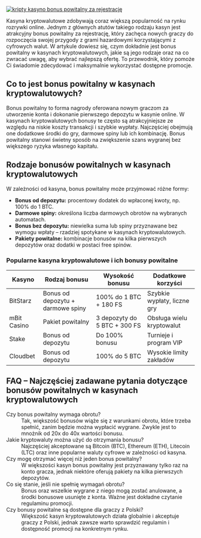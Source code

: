 [![kripty kasyno bonus powitalny za rejestrację](https://123-caf.pages.dev/gitsignup.png)](https://vrmoo.ru/Bt82HjjY)

<p>Kasyna kryptowalutowe zdobywają coraz większą popularność na rynku rozrywki online. Jednym z głównych atutów takiego rodzaju kasyn jest atrakcyjny bonus powitalny za rejestrację, który zachęca nowych graczy do rozpoczęcia swojej przygody z grami hazardowymi korzystającymi z cyfrowych walut. W artykule dowiesz się, czym dokładnie jest bonus powitalny w kasynach kryptowalutowych, jakie są jego rodzaje oraz na co zwracać uwagę, aby wybrać najlepszą ofertę. To przewodnik, który pomoże Ci świadomie zdecydować i maksymalnie wykorzystać dostępne promocje.</p>  <h2>Co to jest bonus powitalny w kasynach kryptowalutowych?</h2> <p>Bonus powitalny to forma nagrody oferowana nowym graczom za utworzenie konta i dokonanie pierwszego depozytu w kasynie online. W kasynach kryptowalutowych bonusy te często są atrakcyjniejsze ze względu na niskie koszty transakcji i szybkie wypłaty. Najczęściej obejmują one dodatkowe środki do gry, darmowe spiny lub ich kombinację. Bonus powitalny stanowi świetny sposób na zwiększenie szans wygranej bez większego ryzyka własnego kapitału.</p>  <h2>Rodzaje bonusów powitalnych w kasynach kryptowalutowych</h2> <p>W zależności od kasyna, bonus powitalny może przyjmować różne formy:</p> <ul>   <li><strong>Bonus od depozytu:</strong> procentowy dodatek do wpłaconej kwoty, np. 100% do 1 BTC.</li>   <li><strong>Darmowe spiny:</strong> określona liczba darmowych obrotów na wybranych automatach.</li>   <li><strong>Bonus bez depozytu:</strong> niewielka suma lub spiny przyznawane bez wymogu wpłaty – rzadziej spotykane w kasynach kryptowalutowych.</li>   <li><strong>Pakiety powitalne:</strong> kombinacje bonusów na kilka pierwszych depozytów oraz dodatki w postaci free spinów.</li> </ul>  <h3>Popularne kasyna kryptowalutowe i ich bonusy powitalne</h3> <table>   <thead>     <tr>       <th>Kasyno</th>       <th>Rodzaj bonusu</th>       <th>Wysokość bonusu</th>       <th>Dodatkowe korzyści</th>     </tr>   </thead>   <tbody>     <tr>       <td>BitStarz</td>       <td>Bonus od depozytu + darmowe spiny</td>       <td>100% do 1 BTC + 180 FS</td>       <td>Szybkie wypłaty, liczne gry</td>     </tr>     <tr>       <td>mBit Casino</td>       <td>Pakiet powitalny</td>       <td>3 depozyty do 5 BTC + 300 FS</td>       <td>Obsługa wielu kryptowalut</td>     </tr>     <tr>       <td>Stake</td>       <td>Bonus od depozytu</td>       <td>Do 100% bonusu</td>       <td>Turnieje i program VIP</td>     </tr>     <tr>       <td>Cloudbet</td>       <td>Bonus od depozytu</td>       <td>100% do 5 BTC</td>       <td>Wysokie limity zakładów</td>     </tr>   </tbody> </table>  <h2>FAQ – Najczęściej zadawane pytania dotyczące bonusów powitalnych w kasynach kryptowalutowych</h2> <dl>   <dt>Czy bonus powitalny wymaga obrotu?</dt>   <dd>Tak, większość bonusów wiąże się z warunkami obrotu, które trzeba spełnić, zanim będzie można wypłacić wygrane. Zwykle jest to mnożnik od 20x do 40x wartości bonusu.</dd>    <dt>Jakie kryptowaluty można użyć do otrzymania bonusu?</dt>   <dd>Najczęściej akceptowane są Bitcoin (BTC), Ethereum (ETH), Litecoin (LTC) oraz inne popularne waluty cyfrowe w zależności od kasyna.</dd>    <dt>Czy mogę otrzymać więcej niż jeden bonus powitalny?</dt>   <dd>W większości kasyn bonus powitalny jest przyznawany tylko raz na konto gracza, jednak niektóre oferują pakiety na kilka pierwszych depozytów.</dd>    <dt>Co się stanie, jeśli nie spełnię wymagań obrotu?</dt>   <dd>Bonus oraz wszelkie wygrane z niego mogą zostać anulowane, a środki bonusowe usunięte z konta. Ważne jest dokładne czytanie regulaminu promocji.</dd>    <dt>Czy bonusy powitalne są dostępne dla graczy z Polski?</dt>   <dd>Większość kasyn kryptowalutowych działa globalnie i akceptuje graczy z Polski, jednak zawsze warto sprawdzić regulamin i dostępność promocji na konkretnym rynku.</dd> </dl>